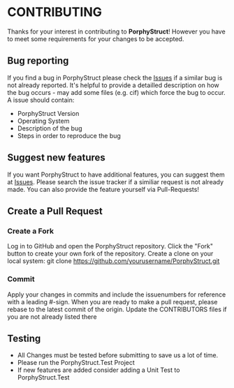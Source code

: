 # CONTRIBUTING
Thanks for your interest in contributing to **PorphyStruct**! However you have to meet some requirements for your changes to be
accepted.

## Bug reporting
If you find a bug in PorphyStruct please check the [Issues](https://github.com/JensKrumsieck/PorphyStruct/issues) if a similar bug is 
not already reported. It's helpful to provide a detailled description on how the bug occurs - may add some files (e.g. cif) which force the
bug to occur.
A issue should contain:
* PorphyStruct Version
* Operating System
* Description of the bug
* Steps in order to reproduce the bug

## Suggest new features
If you want PorphyStruct to have additional features, you can suggest them at [Issues](https://github.com/JensKrumsieck/PorphyStruct/issues).
Please search the issue tracker if a similiar request is not already made.
You can also provide the feature yourself via Pull-Requests!

## Create a Pull Request
### Create a Fork
Log in to GitHub and open the PorphyStruct repository. Click the "Fork" button to create your own fork of the repository.
Create a clone on your local system: git clone https://github.com/yourusername/PorphyStruct.git

### Commit
Apply your changes in commits and include the issuenumbers for reference with a leading #-sign.
When you are ready to make a pull request, please rebase to the latest commit of the origin.
Update the CONTRIBUTORS files if you are not already listed there

## Testing
* All Changes must be tested before submitting to save us a lot of time.
* Please run the PorphyStruct.Test Project
* If new features are added consider adding a Unit Test to PorphyStruct.Test
